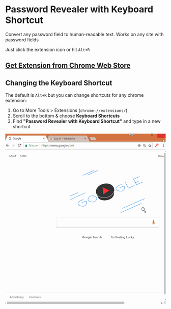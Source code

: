 # Password Revealer with Keyboard Shortcut
Convert any password field to human-readable text.  Works on any site with password fields

Just click the extension icon or hit `Alt+R`

## [Get Extension from Chrome Web Store](https://chrome.google.com/webstore/detail/password-revealer-with-ke/knbnoooohffobecbjfgemggdbmbhenpo)

## Changing the Keyboard Shortcut

The default is `Alt+R` but you can change shortcuts for any chrome extension:
1. Go to More Tools > Extensions (`chrome://extensions/`)
2. Scroll to the bottom & choose **Keyboard Shortcuts**
3. Find **"Password Revealer with Keyboard Shortcut"** and type in a new shortcut

<img src='images/readme/change-shortcut.gif' width='600'>
